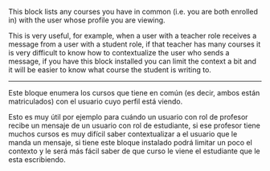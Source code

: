 This block lists any courses you have in common (i.e. you are both enrolled in) with the user whose profile you are viewing.

This is very useful, for example, when a user with a teacher role receives a message from a user with a student role, if that teacher has many courses it is very difficult to know how to contextualize the user who sends a message, if you have this block installed you can limit the context a bit and it will be easier to know what course the student is writing to.


***


Este bloque enumera los cursos que tiene en común (es decir, ambos están matriculados) con el usuario cuyo perfil está viendo.

Esto es muy útil por ejemplo para cuándo un usuario con rol de profesor recibe un mensaje de un usuario con rol de estudiante, si ese profesor tiene muchos cursos es muy difícil saber contextualizar a el usuario que le manda un mensaje, si tiene este bloque instalado podrá limitar un poco el contexto y le será más fácil saber de que curso le viene el estudiante que le esta escribiendo.
